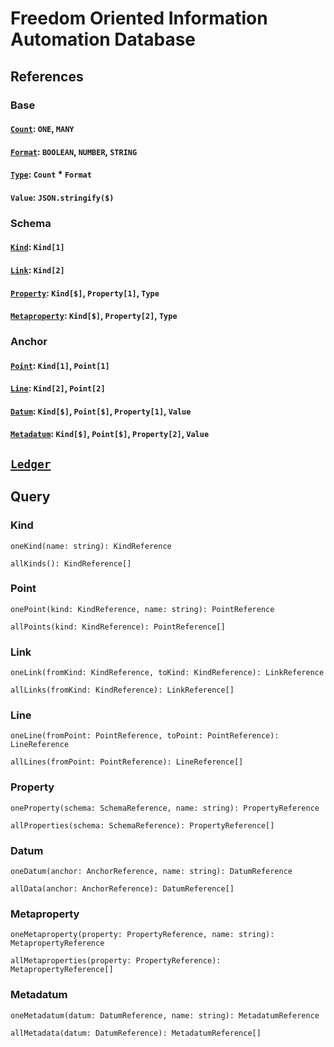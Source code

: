 # Freedom Oriented Information Automation Database

## References

### Base

#### [`Count`](https://github.com/AriChivukula/foia-db/blob/master/source/reference/TypeReference.ts): `ONE`, `MANY`

#### [`Format`](https://github.com/AriChivukula/foia-db/blob/master/source/reference/TypeReference.ts): `BOOLEAN`, `NUMBER`, `STRING`

#### [`Type`](https://github.com/AriChivukula/foia-db/blob/master/source/reference/TypeReference.ts): `Count` * `Format`

#### `Value`: `JSON.stringify($)`

### Schema

#### [`Kind`](https://github.com/AriChivukula/foia-db/blob/master/source/reference/KindReference.ts): `Kind[1]`

#### [`Link`](https://github.com/AriChivukula/foia-db/blob/master/source/reference/LinkReference.ts): `Kind[2]`

#### [`Property`](https://github.com/AriChivukula/foia-db/blob/master/source/reference/PropertyReference.ts): `Kind[$]`, `Property[1]`, `Type`

#### [`Metaproperty`](https://github.com/AriChivukula/foia-db/blob/master/source/reference/MetapropertyReference.ts): `Kind[$]`, `Property[2]`, `Type`

### Anchor

#### [`Point`](https://github.com/AriChivukula/foia-db/blob/master/source/reference/PointReference.ts): `Kind[1]`, `Point[1]`

#### [`Line`](https://github.com/AriChivukula/foia-db/blob/master/source/reference/LineReference.ts): `Kind[2]`, `Point[2]`

#### [`Datum`](https://github.com/AriChivukula/foia-db/blob/master/source/reference/DatumReference.ts): `Kind[$]`, `Point[$]`, `Property[1]`, `Value`

#### [`Metadatum`](https://github.com/AriChivukula/foia-db/blob/master/source/reference/MetadatumReference.ts): `Kind[$]`, `Point[$]`, `Property[2]`, `Value`

## [`Ledger`](https://github.com/AriChivukula/foia-db/blob/master/source/reference/Ledger.ts)

## Query

### Kind

`oneKind(name: string): KindReference`

`allKinds(): KindReference[]`

### Point

`onePoint(kind: KindReference, name: string): PointReference`

`allPoints(kind: KindReference): PointReference[]`

### Link

`oneLink(fromKind: KindReference, toKind: KindReference): LinkReference`

`allLinks(fromKind: KindReference): LinkReference[]`

### Line

`oneLine(fromPoint: PointReference, toPoint: PointReference): LineReference`

`allLines(fromPoint: PointReference): LineReference[]`

### Property

`oneProperty(schema: SchemaReference, name: string): PropertyReference`

`allProperties(schema: SchemaReference): PropertyReference[]`

### Datum

`oneDatum(anchor: AnchorReference, name: string): DatumReference`

`allData(anchor: AnchorReference): DatumReference[]`

### Metaproperty

`oneMetaproperty(property: PropertyReference, name: string): MetapropertyReference`

`allMetaproperties(property: PropertyReference): MetapropertyReference[]`

### Metadatum

`oneMetadatum(datum: DatumReference, name: string): MetadatumReference`

`allMetadata(datum: DatumReference): MetadatumReference[]`
